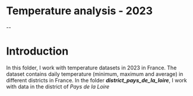 # Temperature analysis - 2023
--
# Introduction 
In this folder, I work with temperature datasets in 2023 in France. The dataset contains daily temperature (minimum, maximum and average) in different districts in France. In the folder **_district_pays_de_la_loire_**, I work with data in the district of _Pays de la Loire_ 
